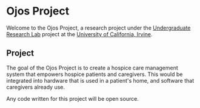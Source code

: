 # Ojos Project

Welcome to the Ojos Project, a research project under the [Undergraduate Research Lab](https://markbaldw.in/url/) project at the [University of California, Irvine](https://uci.edu).

## Project

The goal of the Ojos Project is to create a hospice care management system that empowers hospice patients and caregivers. This would be integrated into hardware that is used in a patient's home, and software that caregivers already use.

Any code written for this project will be open source.
